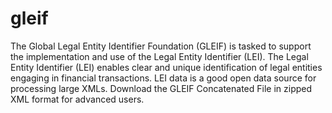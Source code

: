 # gleif
The Global Legal Entity Identifier Foundation (GLEIF) is tasked to support the implementation and use of the Legal Entity Identifier (LEI). The Legal Entity Identifier (LEI) enables clear and unique identification of legal entities engaging in financial transactions. LEI data is a good open data source for processing large XMLs. Download the GLEIF Concatenated File in zipped XML format for advanced users.
